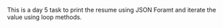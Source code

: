 This is a day 5 task to print the resume using JSON Foramt and iterate the value using loop methods.
